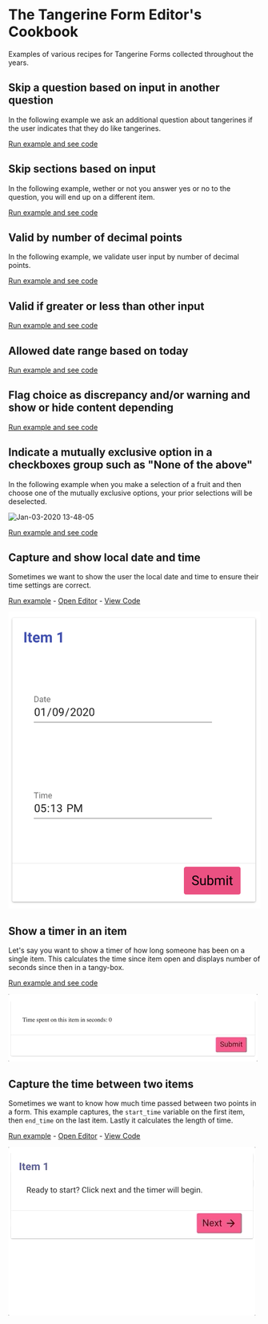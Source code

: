 # The Tangerine Form Editor's Cookbook
Examples of various recipes for Tangerine Forms collected throughout the years.

## Skip a question based on input in another question
In the following example we ask an additional question about tangerines if the user indicates that they do like tangerines.

[Run example and see code](https://codepen.io/rjsteinert/pen/QWwQwPJ)

## Skip sections based on input
In the following example, wether or not you answer yes or no to the question, you will end up on a different item.

[Run example and see code](https://codepen.io/rjsteinert/pen/WNbjPjZ)



## Valid by number of decimal points
In the following example, we validate user input by number of decimal points.

[Run example and see code](https://codepen.io/rjsteinert/pen/bGNWzrr)


## Valid if greater or less than other input
[Run example and see code](https://codepen.io/rjsteinert/pen/jOEGbGK)


## Allowed date range based on today
[Run example and see code](https://codepen.io/rjsteinert/pen/mdyBeLm)


## Flag choice as discrepancy and/or warning and show or hide content depending
[Run example and see code](https://codepen.io/rjsteinert/pen/eYmGGbM)


## Indicate a mutually exclusive option in a checkboxes group such as "None of the above"
In the following example when you make a selection of a fruit and then choose one of the mutually exclusive options, your prior selections will be deselected.

![Jan-03-2020 13-48-05](https://user-images.githubusercontent.com/156575/71742567-37efed00-2e30-11ea-999c-9afe2e0b9492.gif)

[Run example and see code](https://codepen.io/rjsteinert/pen/WNbMveY)

## Capture and show local date and time
Sometimes we want to show the user the local date and time to ensure their time settings are correct. 

[Run example](https://tangerine-form-editors-cookbook--capture-local-dat.glitch.me/) - [Open Editor](https://edit--capture-local-date-and-time.glitch.me/) - [View Code](https://glitch.com/edit/#!/tangerine-form-editors-cookbook--capture-local-dat)

![tangerine-form-editors-cookbook--capture-local-date-and-time](./tangerine-form-editors-cookbook--capture-local-date-and-time.png)

## Show a timer in an item
Let's say you want to show a timer of how long someone has been on a single item. This calculates the time since item open and displays number of seconds since then in a tangy-box.

[Run example and see code](https://codepen.io/rjsteinert/pen/abzYqvb)

![stop watch](./tangerine-form-editors-cookbook--stop-watch.gif)

## Capture the time between two items
Sometimes we want to know how much time passed between two points in a form. This example captures, the `start_time` variable on the first item, then `end_time` on the last item. Lastly it calculates the length of time.

[Run example](https://fluorescent-value.glitch.me/) - [Open Editor](https://delightful-vicuna.glitch.me/) - [View Code](https://glitch.com/edit/#!/fluorescent-value)

![timed items](tangerine-form-editors-cookbook--timed-items.gif)



